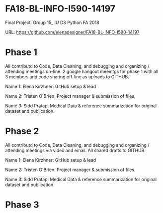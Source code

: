 # FA18-BL-INFO-I590-14197
Final Project: 
Group 15_ IU DS Python FA 2018

URL: https://github.com/elenadesigner/FA18-BL-INFO-I590-14197

# Phase 1

All contributd to Code, Data Cleaning, and debugging and organizing / attending meetings on-line. 
2 google hangout meeintgs for phase 1 with all 3 members and code sharing off-line as uploads to GITHUB.

Name 1: Elena Kirzhner: GitHub setup & lead

Name 2: Tristen O'Brien: Project manager & submission of files. 

Name 3: Sidd Pratap: Medical Data & reference summarization for original dataset and publication.

# Phase 2

All contributd to Code, Data Cleaning, and debugging and organizing / attending meetings via video and email. 
All shared drafts to GITHUB.

Name 1: Elena Kirzhner: GitHub setup & lead

Name 2: Tristen O'Brien: Project manager & submission of files. 

Name 3: Sidd Pratap: Medical Data & reference summarization for original dataset and publication.


# Phase 3
